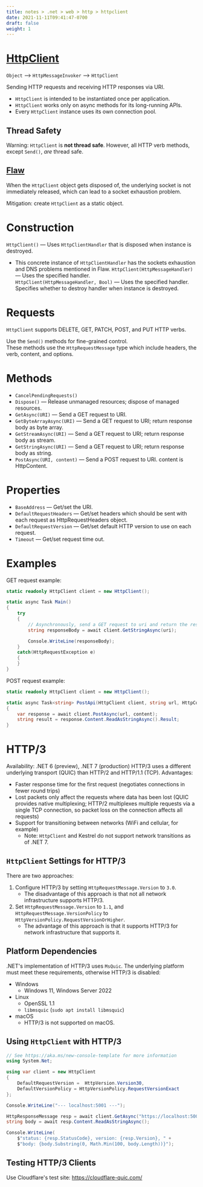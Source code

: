 ```yaml
---
title: notes > .net > web > http > httpclient
date: 2021-11-11T09:41:47-0700
draft: false
weight: 1
---
```

# [HttpClient](https://docs.microsoft.com/en-us/dotnet/api/system.net.http.httpclient?view=net-6.0)
`Object` –> `HttpMessageInvoker` –> `HttpClient`  

Sending HTTP requests and receiving HTTP responses via URI.
- `HttpClient` is intended to be instantiated once per application.
- `HttpClient` works only on async methods for its long-running APIs.
- Every `HttpClient` instance uses its own connection pool.

## Thread Safety
<r>Warning</r>:  `HttpClient` is **not thread safe**. However, all HTTP verb methods, except `Send()`, *are* thread safe.

## [Flaw](https://docs.microsoft.com/en-us/dotnet/architecture/microservices/implement-resilient-applications/use-httpclientfactory-to-implement-resilient-http-requests)
When the `HttpClient` object gets disposed of, the underlying socket is not immediately released, which can lead to a socket exhaustion problem.

Mitigation: create `HttpClient` as a static object.

# Construction
`HttpClient()` — Uses `HttpClientHandler` that is disposed when instance is destroyed.
- This concrete instance of `HttpClientHandler` has the sockets exhaustion and DNS problems mentioned in Flaw.
`HttpClient(HttpMessageHandler)` — Uses the specified handler.  
`HttpClient(HttpMessageHandler, Bool)` — Uses the specified handler. Specifies whether to destroy handler when instance is destroyed.

# Requests
`HttpClient` supports DELETE, GET, PATCH, POST, and PUT HTTP verbs.

Use the `Send()` methods for fine-grained control.  
These methods use the `HttpRequestMessage` type which include headers, the verb, content, and options.  

# Methods
- `CancelPendingRequests()`
- `Dispose()` — Release unmanaged resources; dispose of managed resources.  
- `GetAsync(URI)` — Send a GET request to URI.  
- `GetByteArrayAsync(URI)` — Send a GET request to URI; return response body as byte array.  
- `GetStreamAsync(URI)` — Send a GET request to URI; return response body as stream.  
- `GetStringAsync(URI)` — Send a GET request to URI; return response body as string.  
- `PostAsync(URI, content)` — Send a POST request to URI. content is HttpContent.  

# Properties
- `BaseAddress` — Get/set the URI.
- `DefaultRequestHeaders` — Get/set headers which should be sent with each request as HttpRequestHeaders object.
- `DefaultRequestVersion` — Get/set default HTTP version to use on each request.
- `Timeout` — Get/set request time out.

# Examples 
GET request example:
```cs
static readonly HttpClient client = new HttpClient();

static async Task Main() 
{
    try
    {
        // Asynchronously, send a GET request to uri and return the response body as a string.
        string responseBody = await client.GetStringAsync(uri);

        Console.WriteLine(responseBody);
    }
    catch(HttpRequestException e) 
    {
    }
}
```

POST request example:
```cs
static readonly HttpClient client = new HttpClient();

static async Task<string> PostApi(HttpClient client, string url, HttpContent content) 
{
    var response = await client.PostAsync(url, content);
    string result = response.Content.ReadAsStringAsync().Result;
}
```

# HTTP/3
<g>Availability: .NET 6 (preview), .NET 7 (production)</g>
HTTP/3 uses a different underlying transport (QUIC) than HTTP/2 and HTTP/1.1 (TCP).  Advantages:
- Faster response time for the first request (negotiates connections in fewer round trips)
- Lost packets only affect the requests where data has been lost (QUIC provides native multiplexing; HTTP/2 multiplexes multiple requests via a single TCP connection, so packet loss on the connection affects all requests)
- Support for transitioning between networks (WiFi and cellular, for example)
  - <o>Note</o>: `HttpClient` and Kestrel do not support network transitions as of .NET 7.

## `HttpClient` Settings for HTTP/3
There are two approaches:
1. Configure HTTP/3 by setting `HttpRequestMessage.Version` to `3.0`.
   * The disadvantage of this approach is that not all network infrastructure supports HTTP/3.
2. Set `HttpRequestMessage.Version` to `1.1`, and `HttpRequestMessage.VersionPolicy` to `HttpVersionPolicy.RequestVersionOrHigher`.
   * The advantage of this approach is that it supports HTTP/3 for network infrastructure that supports it.

## Platform Dependencies
.NET's implementation of HTTP/3 uses `MsQuic`.  The underlying platform must meet these requirements, otherwise HTTP/3 is disabled:
- Windows
  - Windows 11, Windows Server 2022
- Linux
  - OpenSSL 1.1
  - `libmsquic` (`sudo apt install libmsquic`)
- macOS
  - HTTP/3 is not supported on macOS.

## Using `HttpClient` with HTTP/3
```cs
// See https://aka.ms/new-console-template for more information
using System.Net;

using var client = new HttpClient
{
    DefaultRequestVersion =  HttpVersion.Version30,
    DefaultVersionPolicy = HttpVersionPolicy.RequestVersionExact
};

Console.WriteLine("--- localhost:5001 ---");

HttpResponseMessage resp = await client.GetAsync("https://localhost:5001/");
string body = await resp.Content.ReadAsStringAsync();

Console.WriteLine(
    $"status: {resp.StatusCode}, version: {resp.Version}, " +
    $"body: {body.Substring(0, Math.Min(100, body.Length))}");
```

## Testing HTTP/3 Clients
Use Cloudflare's test site: https://cloudflare-quic.com/